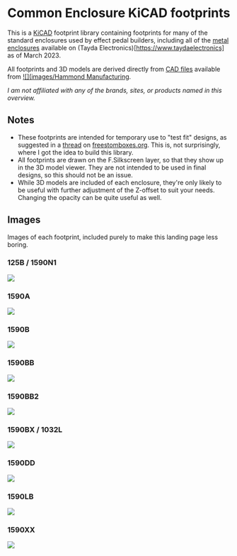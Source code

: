 # Common Enclosure KiCAD footprints

This is a [KiCAD](https://www.kicad.org) footprint library containing footprints for many of the standard enclosures used by effect pedal builders, including all of the [metal enclosures](https://www.taydaelectronics.com/hardware/enclosures.html) available on (Tayda Electronics)[https://www.taydaelectronics] as of March 2023.

All footprints and 3D models are derived directly from [CAD files](http://www.hammondmfg.com/dwg.htm) available from [![](images/Hammond Manufacturing](https://www.hammfg.com/).

*I am not affiliated with any of the brands, sites, or products named in this overview.*

## Notes

 - These footprints are intended for temporary use to "test fit" designs, as suggested in a [thread](https://www.freestompboxes.org/viewtopic.php?p=294358#p294358) on [freestomboxes.org](https://www.freestompboxes.org/index.php). This is, not surprisingly, where I got the idea to build this library.
 - All footprints are drawn on the F.Silkscreen layer, so that they show up in the 3D model viewer. They are not intended to be used in final designs, so this should not be an issue. 
 - While 3D models are included of each enclosure, they're only likely to be useful with further adjustment of the Z-offset to suit your needs. Changing the opacity can be quite useful as well.

## Images

Images of each footprint, included purely to make this landing page less boring.

### 125B / 1590N1
![](images/Hammond_125B_1590N1.png)
### 1590A
![](images/Hammond_1590A.png)
### 1590B
![](images/Hammond_1590B.png)
### 1590BB
![](images/Hammond_1590BB.png)
### 1590BB2
![](images/Hammond_1590BB2.png)
### 1590BX / 1032L
![](images/Hammond_1590BX_1032L.png)
### 1590DD
![](images/Hammond_1590DD.png)
### 1590LB
![](images/Hammond_1590LB.png)
### 1590XX
![](images/Hammond_1590XX.png)
